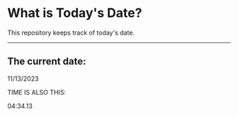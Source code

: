 # What is Today's Date?
This repository keeps track of today's date.
* * *
 
## The current date:  
 11/13/2023 
  
  
 TIME IS ALSO THIS: 
  
 04:34.13 
  
  
